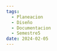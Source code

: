 ```yaml
---
tags:
  - Planeacion
  - Diseño
  - Documentacion
  - Semestre5
date: 2024-02-05
---
```

```folder-index-content
```